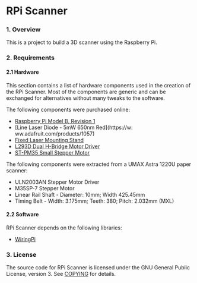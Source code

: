 # RPi Scanner

### 1. Overview

This is a project to build a 3D scanner using the Raspberry Pi.

### 2. Requirements

#### 2.1 Hardware

This section contains a list of hardware components used in the creation of the RPi Scanner. Most of the components are generic and can be exchanged for alternatives without many tweaks to the software.

The following components were purchased online:

* [Raspberry Pi Model B, Revision 1](http://www.raspberrypi.org/)
* [Line Laser Diode - 5mW 650nm Red](https://w: ww.adafruit.com/products/1057)
* [Fixed Laser Mounting Stand](https://www.adafruit.com/products/1094)
* [L293D Dual H-Bridge Motor Driver](https://www.adafruit.com/products/807)
* [ST-PM35 Small Stepper Motor](https://www.sparkfun.com/products/10551)

The following components were extracted from a UMAX Astra 1220U paper scanner:

* ULN2003AN Stepper Motor Driver
* M35SP-7 Stepper Motor
* Linear Rail Shaft - Diameter: 10mm; Width 425.45mm
* Timing Belt - Width: 3.175mm; Teeth: 380; Pitch: 2.032mm (MXL)

#### 2.2 Software

RPi Scanner depends on the following libraries:

* [WiringPi](https://projects.drogon.net/raspberry-pi/wiringpi/)

### 3. License

The source code for RPi Scanner is licensed under the GNU General Public License, version 3. See [COPYING](COPYING) for details.
